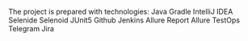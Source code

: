 
The project is prepared with technologies:
Java Gradle IntelliJ IDEA Selenide Selenoid JUnit5 Github Jenkins Allure Report Allure TestOps Telegram Jira

